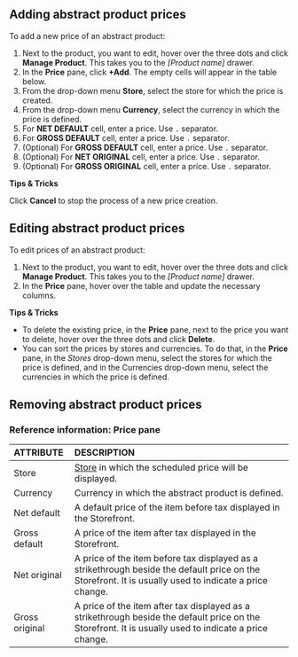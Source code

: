 ## Adding abstract product prices

To add a new price of an abstract product:

1. Next to the product, you want to edit, hover over the three dots and click **Manage Product**. This takes you to the *[Product name]* drawer.
2. In the **Price** pane, click **+Add**. The empty cells will appear in the table below.
3. From the drop-down menu **Store**, select the store for which the price is created.
4. From the drop-down menu **Currency**, select the currency in which the price is defined.
5. For **NET DEFAULT** cell, enter a price. Use `.` separator.
6. For **GROSS DEFAULT** cell, enter a price. Use `.` separator.
7. (Optional) For **GROSS DEFAULT** cell, enter a price. Use `.` separator.
8. (Optional) For **NET ORIGINAL** cell, enter a price. Use `.` separator.
9. (Optional) For **GROSS ORIGINAL** cell, enter a price. Use `.` separator.

**Tips & Tricks**

Click **Cancel** to stop the process of a new price creation.

## Editing abstract product prices

To edit prices of an abstract product:

1. Next to the product, you want to edit, hover over the three dots and click **Manage Product**. This takes you to the *[Product name]* drawer.
2. In the **Price** pane, hover over the table and update the necessary columns.

**Tips & Tricks**

- To delete the existing price, in the **Price** pane, next to the price you want to delete, hover over the three dots and click **Delete**.
- You can sort the prices by stores and currencies. To do that, in the **Price** pane, in the *Stores* drop-down menu, select the stores for which the price is defined, and in the Currencies drop-down menu, select the currencies in which the price is defined.


## Removing abstract product prices


### Reference information: Price pane

| **ATTRIBUTE**  | **DESCRIPTION**                                              |
| :------------- | :----------------------------------------------------------- |
| Store          | [Store](https://documentation.spryker.com/docs/multiple-stores) in which the scheduled price will be displayed. |
| Currency       | Currency in which the abstract product is defined.           |
| Net default    | A default price of the item before tax displayed in the Storefront. |
| Gross default  | A price of the item after tax displayed in the Storefront.   |
| Net original   | A price of the item before tax displayed as a strikethrough beside the default price on the Storefront. It is usually used to indicate a price change. |
| Gross original | A price of the item after tax displayed as a strikethrough beside the default price on the Storefront. It is usually used to indicate a price change. |
